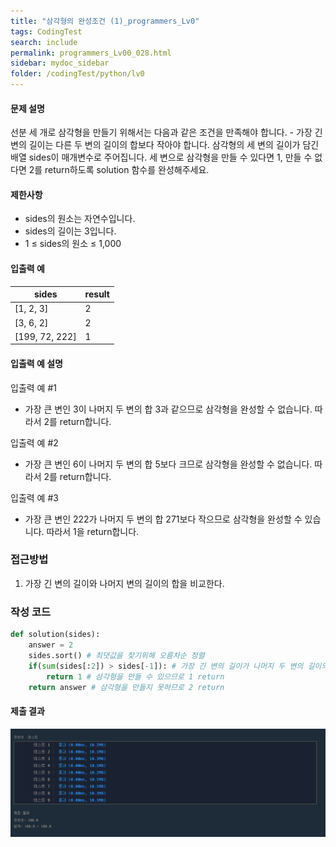 ```yaml
---
title: "삼각형의 완성조건 (1)_programmers_Lv0"
tags: CodingTest
search: include
permalink: programmers_Lv00_028.html
sidebar: mydoc_sidebar
folder: /codingTest/python/lv0
---
```



#### 문제 설명 <br>

선분 세 개로 삼각형을 만들기 위해서는 다음과 같은 조건을 만족해야 합니다.
    - 가장 긴 변의 길이는 다른 두 변의 길이의 합보다 작아야 합니다.
삼각형의 세 변의 길이가 담긴 배열 sides이 매개변수로 주어집니다. 세 변으로 삼각형을 만들 수 있다면 1, 만들 수 없다면 2를 return하도록 solution 함수를 완성해주세요.

#### 제한사항 <br>

- sides의 원소는 자연수입니다.
- sides의 길이는 3입니다.
- 1 ≤ sides의 원소 ≤ 1,000


#### 입출력 예 <br>
  
sides|	result
---|---
[1, 2, 3]|	2
[3, 6, 2]|	2
[199, 72, 222]|	1

#### 입출력 예 설명 <br>

입출력 예 #1
- 가장 큰 변인 3이 나머지 두 변의 합 3과 같으므로 삼각형을 완성할 수 없습니다. 따라서 2를 return합니다.

입출력 예 #2
- 가장 큰 변인 6이 나머지 두 변의 합 5보다 크므로 삼각형을 완성할 수 없습니다. 따라서 2를 return합니다.

입출력 예 #3
- 가장 큰 변인 222가 나머지 두 변의 합 271보다 작으므로 삼각형을 완성할 수 있습니다. 따라서 1을 return합니다.

### 접근방법 <br>

1. 가장 긴 변의 길이와 나머지 변의 길이의 합을 비교한다.

### 작성 코드 <br>

```python
def solution(sides):
    answer = 2
    sides.sort() # 최댓값을 찾기위해 오름차순 정렬
    if(sum(sides[:2]) > sides[-1]): # 가장 긴 변의 길이가 나머지 두 변의 길이의 합 보다 작으면
        return 1 # 삼각형을 만들 수 있으므로 1 return
    return answer # 삼각형을 만들지 못하므로 2 return
```

#### 제출 결과

![제출 결과](\images\programmers_Lv00_028.png)



